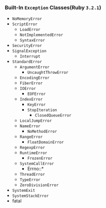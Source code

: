 ### Built-In `Exception` Classes(Ruby `3.2.1`)
- `NoMemoryError`
- `ScriptError`
	- `LoadError`
	- `NotImplementedError`
	- `SyntaxError`
- `SecurityError`
- `SignalException`
	- `Interrupt`
- `StandardError`
	- `ArgumentError`
		- `UncaughtThrowError`
	- `EncodingError`
	- `FiberError`
	- `IOError`
		- `EOFError`
	- `IndexError`
		- `KeyError`
		- `StopIteration`
			- `ClosedQueueError`
	- `LocalJumpError`
	- `NameError`
		- `NoMethodError`
	- `RangeError`
		- `FloatDomainError`
	- `RegexpError`
	- `RuntimeError`
		- `FrozenError`
	- `SystemCallError`
		- Errno::*
	- `ThreadError`
	- `TypeError`
	- `ZeroDivisionError`
- `SystemExit`
- `SystemStackError`
- fatal
